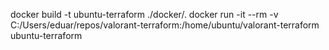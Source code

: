 docker build -t ubuntu-terraform ./docker/.
docker run -it --rm -v C:/Users/eduar/repos/valorant-terraform:/home/ubuntu/valorant-terraform ubuntu-terraform
